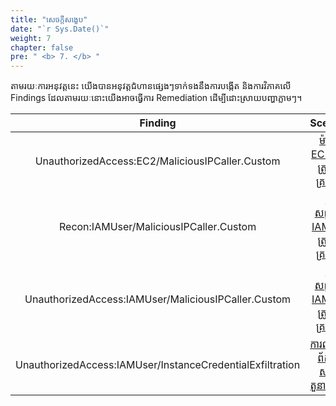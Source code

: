 ```yaml
---
title: "សេចក្តីសង្ខេប"
date: "`r Sys.Date()`"
weight: 7
chapter: false
pre: " <b> 7. </b> "
---
```


តាមរយៈការអនុវត្តនេះ យើងបានអនុវត្តជំហានផ្សេងៗទាក់ទងនឹងការបង្កើត និងការវិភាគលើ Findings ដែលតាមរយៈនោះយើងអាចធ្វើការ Remediation ដើម្បីដោះស្រាយបញ្ហាភ្លាមៗ។

| Finding | Scenario |
| :-----: | :------: |
| UnauthorizedAccess:EC2/MaliciousIPCaller.Custom | [ម៉ាស៊ីន EC2 ដែលត្រូវបានគ្រប់គ្រង](../3-compromised-ec2-instance/) |
| Recon:IAMUser/MaliciousIPCaller.Custom | [អត្តសញ្ញាណ IAM ដែលត្រូវបានគ្រប់គ្រង](../4-compromised-iam-credentials/) |
| UnauthorizedAccess:IAMUser/MaliciousIPCaller.Custom | [អត្តសញ្ញាណ IAM ដែលត្រូវបានគ្រប់គ្រង](../4-compromised-iam-credentials/) |
| UnauthorizedAccess:IAMUser/InstanceCredentialExfiltration | [ការលួចយកព័ត៌មានសម្ងាត់តួនាទី IAM](../5-iam-role-credential-exfiltration/) |
